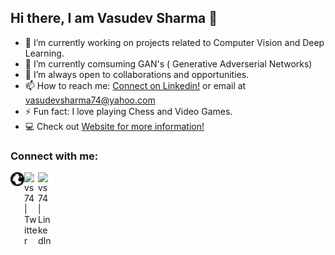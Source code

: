 ## Hi there, I am Vasudev Sharma 👋

- 🔭 I’m currently working on projects related to Computer Vision and Deep Learning. 
- 🌱 I’m currently comsuming GAN's ( Generative Adverserial Networks)
- 👯 I’m always open to collaborations and opportunities. 
- 📫 How to reach me: [Connect on Linkedin!](https://www.linkedin.com/in/vs74/) or email at vasudevsharma74@yahoo.com
- ⚡ Fun fact: I love playing Chess and Video Games. 
- 💻 Check out [Website for more information!](https://vs74.github.io/)


### Connect with me:

[<img align="left" alt="vs74" width="22px" src="https://raw.githubusercontent.com/iconic/open-iconic/master/svg/globe.svg" />][website]
[<img align="left" alt="vs74 | Twitter" width="22px" src="https://cdn.jsdelivr.net/npm/simple-icons@v3/icons/twitter.svg" />][twitter]
[<img align="left" alt="vs74 | LinkedIn" width="22px" src="https://cdn.jsdelivr.net/npm/simple-icons@v3/icons/linkedin.svg" />][linkedin]



[website]: https://vs74.github.io/
[twitter]: https://twitter.com/vasudev_vasudev
[linkedin]: https://www.linkedin.com/in/vs74/


